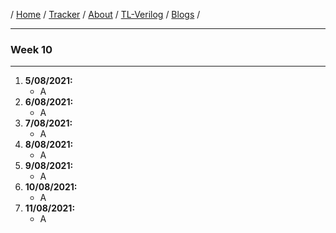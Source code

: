 / [Home](/index) / [Tracker](/gsoc-2021) / [About](pages/gsoc/about) / [TL-Verilog](pages/gsoc/TLV) / [Blogs](pages/blogs/gsoc-final-blog) /

---

### Week 10

---

1. **5/08/2021:** 
   * A
2. **6/08/2021:**
   * A
3. **7/08/2021:**
   * A
4. **8/08/2021:**
   * A
5. **9/08/2021:**
   * A
6. **10/08/2021:**
   * A
7. **11/08/2021:**
   * A
